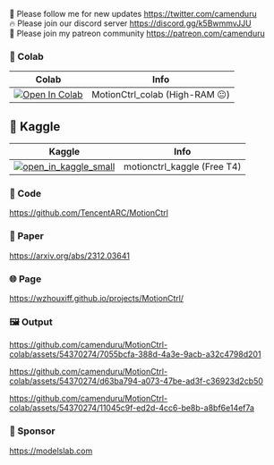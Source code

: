 🐣 Please follow me for new updates https://twitter.com/camenduru <br />
🔥 Please join our discord server https://discord.gg/k5BwmmvJJU <br />
🥳 Please join my patreon community https://patreon.com/camenduru <br />

### 🦒 Colab

| Colab | Info
| --- | --- |
[![Open In Colab](https://colab.research.google.com/assets/colab-badge.svg)](https://colab.research.google.com/github/camenduru/MotionCtrl-colab/blob/main/MotionCtrl_colab.ipynb) | MotionCtrl_colab (High-RAM 😐)

## 🦆 Kaggle

| Kaggle | Info
| --- | --- |
[![open_in_kaggle_small](https://user-images.githubusercontent.com/54370274/228924833-17316feb-d0fe-4249-90ba-682930ba11e5.svg)](https://kaggle.com/camenduru/motionctrl) | motionctrl_kaggle (Free T4)


### 🧬 Code
https://github.com/TencentARC/MotionCtrl

### 📄 Paper
https://arxiv.org/abs/2312.03641

### 🌐 Page
https://wzhouxiff.github.io/projects/MotionCtrl/

### 🖼 Output

https://github.com/camenduru/MotionCtrl-colab/assets/54370274/7055bcfa-388d-4a3e-9acb-a32c4798d201

https://github.com/camenduru/MotionCtrl-colab/assets/54370274/d63ba794-a073-47be-ad3f-c36923d2cb50

https://github.com/camenduru/MotionCtrl-colab/assets/54370274/11045c9f-ed2d-4cc6-be8b-a8bf6e14ef7a

### 🏢 Sponsor
https://modelslab.com
